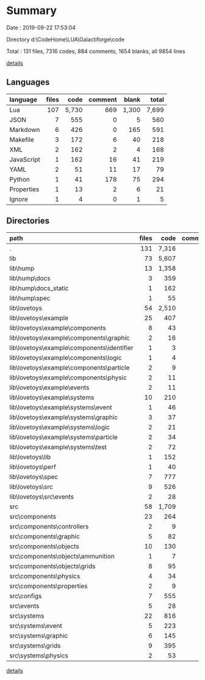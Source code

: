 # Summary

Date : 2019-09-22 17:53:04

Directory d:\CodeHome\LUA\Galactiforge\code

Total : 131 files,  7316 codes, 884 comments, 1654 blanks, all 9854 lines

[details](details.md)

## Languages
| language | files | code | comment | blank | total |
| :--- | ---: | ---: | ---: | ---: | ---: |
| Lua | 107 | 5,730 | 669 | 1,300 | 7,699 |
| JSON | 7 | 555 | 0 | 5 | 560 |
| Markdown | 6 | 426 | 0 | 165 | 591 |
| Makefile | 3 | 172 | 6 | 40 | 218 |
| XML | 2 | 162 | 2 | 4 | 168 |
| JavaScript | 1 | 162 | 16 | 41 | 219 |
| YAML | 2 | 51 | 11 | 17 | 79 |
| Python | 1 | 41 | 178 | 75 | 294 |
| Properties | 1 | 13 | 2 | 6 | 21 |
| Ignore | 1 | 4 | 0 | 1 | 5 |

## Directories
| path | files | code | comment | blank | total |
| :--- | ---: | ---: | ---: | ---: | ---: |
| . | 131 | 7,316 | 884 | 1,654 | 9,854 |
| lib | 73 | 5,607 | 859 | 1,393 | 7,859 |
| lib\hump | 13 | 1,358 | 276 | 389 | 2,023 |
| lib\hump\docs | 3 | 359 | 200 | 147 | 706 |
| lib\hump\docs\_static | 1 | 162 | 16 | 41 | 219 |
| lib\hump\spec | 1 | 55 | 0 | 19 | 74 |
| lib\lovetoys | 54 | 2,510 | 129 | 660 | 3,299 |
| lib\lovetoys\example | 25 | 407 | 31 | 132 | 570 |
| lib\lovetoys\example\components | 8 | 43 | 0 | 16 | 59 |
| lib\lovetoys\example\components\graphic | 2 | 16 | 0 | 4 | 20 |
| lib\lovetoys\example\components\identifier | 1 | 3 | 0 | 2 | 5 |
| lib\lovetoys\example\components\logic | 1 | 4 | 0 | 2 | 6 |
| lib\lovetoys\example\components\particle | 2 | 9 | 0 | 4 | 13 |
| lib\lovetoys\example\components\physic | 2 | 11 | 0 | 4 | 15 |
| lib\lovetoys\example\events | 2 | 11 | 0 | 3 | 14 |
| lib\lovetoys\example\systems | 10 | 210 | 3 | 61 | 274 |
| lib\lovetoys\example\systems\event | 1 | 46 | 0 | 9 | 55 |
| lib\lovetoys\example\systems\graphic | 3 | 37 | 0 | 12 | 49 |
| lib\lovetoys\example\systems\logic | 2 | 21 | 2 | 9 | 32 |
| lib\lovetoys\example\systems\particle | 2 | 34 | 1 | 8 | 43 |
| lib\lovetoys\example\systems\test | 2 | 72 | 0 | 23 | 95 |
| lib\lovetoys\lib | 1 | 152 | 0 | 31 | 183 |
| lib\lovetoys\perf | 1 | 40 | 0 | 20 | 60 |
| lib\lovetoys\spec | 7 | 777 | 24 | 189 | 990 |
| lib\lovetoys\src | 9 | 526 | 64 | 103 | 693 |
| lib\lovetoys\src\events | 2 | 28 | 2 | 10 | 40 |
| src | 58 | 1,709 | 25 | 261 | 1,995 |
| src\components | 23 | 264 | 2 | 43 | 309 |
| src\components\controllers | 2 | 9 | 0 | 3 | 12 |
| src\components\graphic | 5 | 82 | 0 | 7 | 89 |
| src\components\objects | 10 | 130 | 2 | 22 | 154 |
| src\components\objects\ammunition | 1 | 7 | 0 | 1 | 8 |
| src\components\objects\grids | 8 | 95 | 2 | 19 | 116 |
| src\components\physics | 4 | 34 | 0 | 9 | 43 |
| src\components\properties | 2 | 9 | 0 | 2 | 11 |
| src\configs | 7 | 555 | 0 | 5 | 560 |
| src\events | 5 | 28 | 0 | 5 | 33 |
| src\systems | 22 | 816 | 20 | 202 | 1,038 |
| src\systems\event | 5 | 223 | 5 | 53 | 281 |
| src\systems\graphic | 6 | 145 | 0 | 35 | 180 |
| src\systems\grids | 9 | 395 | 9 | 105 | 509 |
| src\systems\physics | 2 | 53 | 6 | 9 | 68 |

[details](details.md)